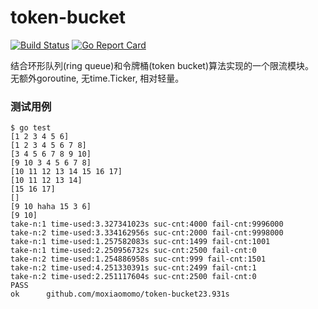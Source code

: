 # token-bucket

[![Build Status](https://api.travis-ci.org/moxiaomomo/token-bucket.svg)](https://travis-ci.org/moxiaomomo/token-bucket)
[![Go Report Card](https://goreportcard.com/badge/github.com/moxiaomomo/token-bucket)](https://goreportcard.com/report/github.com/moxiaomomo/token-bucket)

结合环形队列(ring queue)和令牌桶(token bucket)算法实现的一个限流模块。<br>
无额外goroutine, 无time.Ticker, 相对轻量。

### 测试用例

```
$ go test
[1 2 3 4 5 6]
[1 2 3 4 5 6 7 8]
[3 4 5 6 7 8 9 10]
[9 10 3 4 5 6 7 8]
[10 11 12 13 14 15 16 17]
[10 11 12 13 14]
[15 16 17]
[]
[9 10 haha 15 3 6]
[9 10]
take-n:1 time-used:3.327341023s suc-cnt:4000 fail-cnt:9996000
take-n:2 time-used:3.334162956s suc-cnt:2000 fail-cnt:9998000
take-n:1 time-used:1.257582083s suc-cnt:1499 fail-cnt:1001
take-n:1 time-used:2.250956732s suc-cnt:2500 fail-cnt:0
take-n:2 time-used:1.254886958s suc-cnt:999 fail-cnt:1501
take-n:2 time-used:4.251330391s suc-cnt:2499 fail-cnt:1
take-n:2 time-used:2.251117604s suc-cnt:2500 fail-cnt:0
PASS
ok      github.com/moxiaomomo/token-bucket23.931s
```
